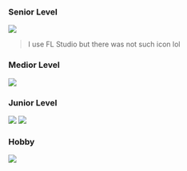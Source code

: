 ### Senior Level
<img src="https://skillicons.dev/icons?i=html,css,vscode,ps,ai,ableton" />

> I use FL Studio but there was not such icon lol

### Medior Level
<img src="https://skillicons.dev/icons?i=js,ts,nodejs,express,react,next,tailwind,sass,md" />

### Junior Level

<img src="https://skillicons.dev/icons?i=py,pytorch,tensorflow,materialui,redux,vite,bootstrap,bash,firebase" /> <img src="https://skillicons.dev/icons?i=mongo,postgres,regex,git,grafana,php,java,cs" />

### Hobby
<img src="https://skillicons.dev/icons?i=blender,ai,ps,ae,pr,unity,vercel,idea" />

<!-- 
---

- There is not much to see, but I always make stuff! 🫡
- Musician 🎵 [Spotify](https://open.spotify.com/artist/1Ngynwc6bFIKGzRcOrBAnx?si=mlMzuSqfS6yP7J1MI6bKkw) | [Apple Music](https://music.apple.com/us/artist/dxvil/1581545014)
- Sometimes I play games 🎮
- Developer mainly in `js` or `ts` 👨‍💻
- FavStack: `nextjs`, `tailwindcss`, `ts` ⭐


**jaroslav-masa/jaroslav-masa** is a ✨ _special_ ✨ repository because its `README.md` (this file) appears on your GitHub profile.

Here are some ideas to get you started:

- 🔭 I’m currently working on ...
- 🌱 I’m currently learning ...
- 👯 I’m looking to collaborate on ...
- 🤔 I’m looking for help with ...
- 💬 Ask me about ...
- 📫 How to reach me: ...
- 😄 Pronouns: ...
- ⚡ Fun fact: ...
-->
